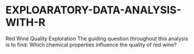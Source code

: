# EXPLOARATORY-DATA-ANALYSIS-WITH-R

Red Wine Quality Exploration
The guiding question throughout this analysis is to find: Which chemical properties influence the quality of red wine?

